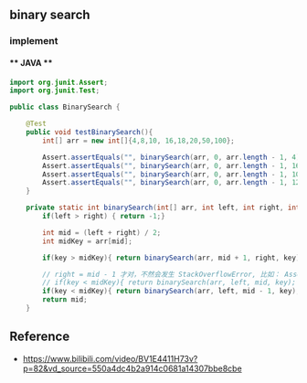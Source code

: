 ## binary search

### implement
<!-- tabs:start -->

#### ** JAVA **
```java
import org.junit.Assert;
import org.junit.Test;

public class BinarySearch {

    @Test
    public void testBinarySearch(){
        int[] arr = new int[]{4,8,10, 16,18,20,50,100};

        Assert.assertEquals("", binarySearch(arr, 0, arr.length - 1, 4), 0);
        Assert.assertEquals("", binarySearch(arr, 0, arr.length - 1, 16), 3);
        Assert.assertEquals("", binarySearch(arr, 0, arr.length - 1, 100), 7);
        Assert.assertEquals("", binarySearch(arr, 0, arr.length - 1, 12302), -1);
    }

    private static int binarySearch(int[] arr, int left, int right, int key) {
        if(left > right) { return -1;}

        int mid = (left + right) / 2;
        int midKey = arr[mid];

        if(key > midKey){ return binarySearch(arr, mid + 1, right, key); }

        // right = mid - 1 才对，不然会发生 StackOverflowError, 比如： Assert.assertEquals("", binarySearch(arr, 0, arr.length - 1, 2), -1);
        // if(key < midKey){ return binarySearch(arr, left, mid, key); }
        if(key < midKey){ return binarySearch(arr, left, mid - 1, key); }
        return mid;
    }

```
<!-- tabs:end -->

## Reference
* https://www.bilibili.com/video/BV1E4411H73v?p=82&vd_source=550a4dc4b2a914c0681a14307bbe8cbe



